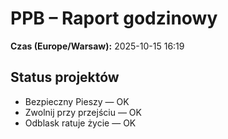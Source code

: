 # PPB – Raport godzinowy
**Czas (Europe/Warsaw):** 2025-10-15 16:19

## Status projektów
- Bezpieczny Pieszy — OK
- Zwolnij przy przejściu — OK
- Odblask ratuje życie — OK

